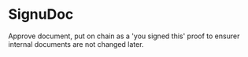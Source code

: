 # SignuDoc

Approve document, put on chain as a 'you signed this' proof to ensurer 
internal documents are not changed later.